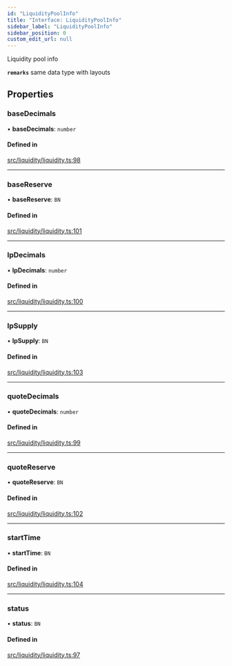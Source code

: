 ```yaml
---
id: "LiquidityPoolInfo"
title: "Interface: LiquidityPoolInfo"
sidebar_label: "LiquidityPoolInfo"
sidebar_position: 0
custom_edit_url: null
---
```


Liquidity pool info

**`remarks`**
same data type with layouts

## Properties

### baseDecimals

• **baseDecimals**: `number`

#### Defined in

[src/liquidity/liquidity.ts:98](https://github.com/alpha-defi/raydium-sdk/blob/ce1010a/src/liquidity/liquidity.ts#L98)

___

### baseReserve

• **baseReserve**: `BN`

#### Defined in

[src/liquidity/liquidity.ts:101](https://github.com/alpha-defi/raydium-sdk/blob/ce1010a/src/liquidity/liquidity.ts#L101)

___

### lpDecimals

• **lpDecimals**: `number`

#### Defined in

[src/liquidity/liquidity.ts:100](https://github.com/alpha-defi/raydium-sdk/blob/ce1010a/src/liquidity/liquidity.ts#L100)

___

### lpSupply

• **lpSupply**: `BN`

#### Defined in

[src/liquidity/liquidity.ts:103](https://github.com/alpha-defi/raydium-sdk/blob/ce1010a/src/liquidity/liquidity.ts#L103)

___

### quoteDecimals

• **quoteDecimals**: `number`

#### Defined in

[src/liquidity/liquidity.ts:99](https://github.com/alpha-defi/raydium-sdk/blob/ce1010a/src/liquidity/liquidity.ts#L99)

___

### quoteReserve

• **quoteReserve**: `BN`

#### Defined in

[src/liquidity/liquidity.ts:102](https://github.com/alpha-defi/raydium-sdk/blob/ce1010a/src/liquidity/liquidity.ts#L102)

___

### startTime

• **startTime**: `BN`

#### Defined in

[src/liquidity/liquidity.ts:104](https://github.com/alpha-defi/raydium-sdk/blob/ce1010a/src/liquidity/liquidity.ts#L104)

___

### status

• **status**: `BN`

#### Defined in

[src/liquidity/liquidity.ts:97](https://github.com/alpha-defi/raydium-sdk/blob/ce1010a/src/liquidity/liquidity.ts#L97)
